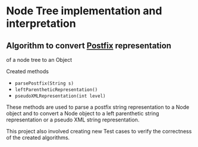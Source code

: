 # Node Tree implementation and interpretation

## Algorithm to convert [Postfix](http://www.btechsmartclass.com/data_structures/postfix-evaluation.html) representation
of a node tree to an Object

Created methods
* `parsePostfix(String s)`
* `leftParentheticRepresentation()`
* `pseudoXMLRepresentation(int level)`

These methods are used to parse a postfix string representation to a Node object and to convert a Node object to a left
parenthetic string representation or a pseudo XML string representation.

This project also involved creating new Test cases to verify the correctness of the created algorithms.